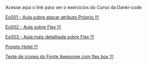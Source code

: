 Acesse aqui o link para ver o exercícios do Curso da Danki-code

<a href="https://kbrallll.github.io/html-css-danki/aulas-html/ex001/index.html">Ex001 - Aula sobre atacar atributo Próprio !!!</a>

<a href="https://kbrallll.github.io/html-css-danki/aulas-html/ex002/index.html">Ex002 - Aula sobre Flex !!!</a>

<a href="https://kbrallll.github.io/html-css-danki/aulas-html/ex003/index.html">Ex003 - Aula mais detalhada sobre Flex !!!</a>

<a href="https://kbrallll.github.io/html-css-danki/aulas-html/ex003/index2.html">Projeto Hotel !!!</a>

<a href="https://kbrallll.github.io/html-css-danki/aulas-html/ex004/index.html">Teste de icones do Fonte Awesome com flex box !!!</a>


 
